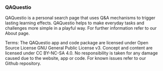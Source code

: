 ### QAQuestio

QAQuestio is a personal search page that uses Q&A mechanisms to trigger lasting learning effects. QAQuestio helps to make everyday tasks and challenges more simple in a playful way. For further information refer to our About page.

Terms: The QAQuestio app and code package are licensed under Open Source License GNU General Public License v3. Concept and content are licensed under CC BY-NC-SA 4.0. No responsibility is taken for any damage caused due to the website, app or code. For known issues refer to our Github repository.
